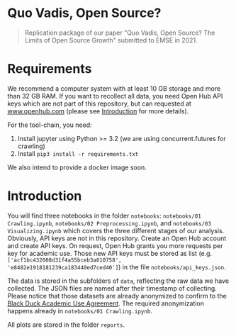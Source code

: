 # Quo Vadis, Open Source? 
> Replication package of our paper "Quo Vadis, Open Source? The Limits of Open Source Growth" submitted to EMSE in 2021. 


# Requirements

We recommend a computer system with at least 10 GB storage and more than 32 GB RAM. If you want to recollect all data, you need Open Hub API keys which are not part of this repository, but can requested at www.openhub.com (please see [Introduction](#introduction) for more details).

For the tool-chain, you need:

1. Install jupyter using Python >= 3.2 (we are using concurrent.futures for crawling)
2. Install `pip3 install -r requirements.txt`

We also intend to provide a docker image soon.


# Introduction

You will find three notebooks in the folder `notebooks`: `notebooks/01 Crawling.ipynb`, `notebooks/02 Preprocessing.ipynb`, and `notebooks/03 Visualizing.ipynb` which covers the three different stages of our analysis. Obviously, API keys are not in this repository. Create an Open Hub account and create API keys. On request, Open Hub grants you more requests per key for academic use. Those new API keys must be stored as list (e.g. `['acf1bc432008d31f4a55bceb3a810758', 'e8482e1918181239ca183440ed7ced40']`) in the file `notebooks/api_keys.json`. 

The data is stored in the subfolders of `data`, reflecting the raw data we have collected. The JSON files are named after their timestamp of collecting. Please notice that those datasets are already anonymized to confirm to the [Black Duck Academic Use Agreement](https://web.archive.org/web/20170619090829/https://blog.openhub.net/academic-use-agreement). The required anonymization happens already in `notebooks/01 Crawling.ipynb`. 

All plots are stored in the folder `reports`. 
